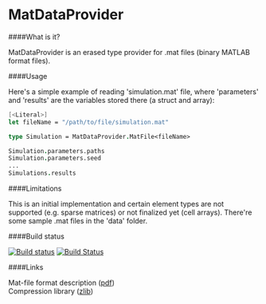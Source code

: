 MatDataProvider
=======================
  
####What is it?

MatDataProvider is an erased type provider for .mat files (binary MATLAB format files).

####Usage

Here's a simple example of reading 'simulation.mat' file, where 'parameters' and 'results' 
are the variables stored there (a struct and array):

```fsharp
[<Literal>]
let fileName = "/path/to/file/simulation.mat"

type Simulation = MatDataProvider.MatFile<fileName>

Simulation.parameters.paths
Simulation.parameters.seed
...
Simulations.results
```

####Limitations

This is an initial implementation and certain element types are not supported 
(e.g. sparse matrices) or not finalized yet (cell arrays). There're some sample .mat files
in the 'data' folder.

####Build status

[![Build status](https://ci.appveyor.com/api/projects/status/hb814824p50t9pj2?svg=true)](https://ci.appveyor.com/project/luajalla/matprovider)
[![Build Status](https://travis-ci.org/luajalla/matprovider.svg)](https://travis-ci.org/luajalla/matprovider)

####Links

Mat-file format description ([pdf](http://www.mathworks.com/help/pdf_doc/matlab/matfile_format.pdf))  
Compression library ([zlib](http://www.zlib.net/))
